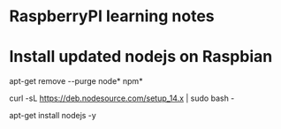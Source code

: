 # RaspberryPI learning notes


# Install updated nodejs on Raspbian

apt-get remove --purge node* npm*

curl -sL https://deb.nodesource.com/setup_14.x | sudo bash -

apt-get install nodejs -y
